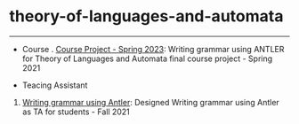 # theory-of-languages-and-automata

----


- Course
. [Course Project - Spring 2023](course-project): Writing grammar using ANTLER for Theory of Languages and Automata final course project - Spring 2021


- Teacing Assistant
1. [Writing grammar using Antler](course-project-ta): Designed Writing grammar using Antler as TA for students - Fall 2021
